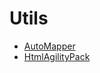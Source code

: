 # Utils

-   [AutoMapper](./AutoMapper/README.md)
-   [HtmlAgilityPack](./HtmlAgilityPack/README.md)
